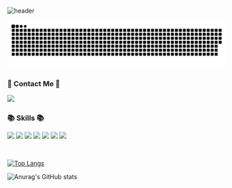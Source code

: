 ![header](https://capsule-render.vercel.app/api?type=wave&text=Ma%20Github%20!&color=0:D4A7E9,100:BE8AD5&height=200&fontColor=F5F8F9&fontSize=60)
<br />

![snake gif](https://github.com/mayungyeong/mayungyeong/blob/output/github-contribution-grid-snake.svg)
<br />

### 🍄 Contact Me 🍄
<p>
<a href="mailto:kwn07191@naver.com" target="_blank"><img src="https://img.shields.io/badge/kwn07191@naver.com-03C75A?style=flat&logo=naver&logoColor=white"/></a>
</p>

### 📚 Skills 📚
<p>
  <img src="https://img.shields.io/badge/React-61DAFB?style=flat&logo=React&logoColor=white"/>
  <img src="https://img.shields.io/badge/HTML5-E34F26?style=flat&logo=HTML5&logoColor=white"/>
  <img src="https://img.shields.io/badge/CSS3-1572B6?style=flat&logo=CSS3&logoColor=white"/>
  <img src="https://img.shields.io/badge/JavaScript-F7DF1E?style=flat&logo=JavaScript&logoColor=white"/>
  <img src="https://img.shields.io/badge/Node.js-339933?style=flat&logo=Node.js&logoColor=white"/>
  <img src="https://img.shields.io/badge/MySQL-4479A1?style=flat&logo=MySQL&logoColor=white"/>
  <img src="https://img.shields.io/badge/Oracle-F80000?style=flat&logo=Oracle&logoColor=white"/>
</p>

<br />


[![Top Langs](https://github-readme-stats.vercel.app/api/top-langs/?username=mayungyeong&layout=compact)](https://github.com/anuraghazra/github-readme-stats)
<br />

![Anurag's GitHub stats](https://github-readme-stats.vercel.app/api?username=mayungyeong&show_icons=true&theme=flag-india)
